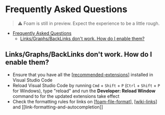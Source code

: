 # Frequently Asked Questions

> ⚠️ Foam is still in preview. Expect the experience to be a little rough.

- [Frequently Asked Questions](#frequently-asked-questions)
  - [Links/Graphs/BackLinks don't work. How do I enable them?](#linksgraphsbacklinks-dont-work-how-do-i-enable-them)

## Links/Graphs/BackLinks don't work. How do I enable them?

- Ensure that you have all the [[recommended-extensions]] installed in Visual Studio Code
- Reload Visual Studio Code by running `Cmd` + `Shift` + `P` (`Ctrl` + `Shift` + `P` for Windows), type "reload" and run the **Developer: Reload Window** command to for the updated extensions take effect
- Check the formatting rules for links on [[foam-file-format]], [[wiki-links]] and [[link-formatting-and-autocompletion]]

[//begin]: # "Autogenerated link references for markdown compatibility"
[recommended-extensions]: recommended-extensions "Recommended Extensions"
[foam-file-format]: dev/foam-file-format "Foam File Format"
[wiki-links]: wiki-links "Wiki Links"
[//end]: # "Autogenerated link references"
